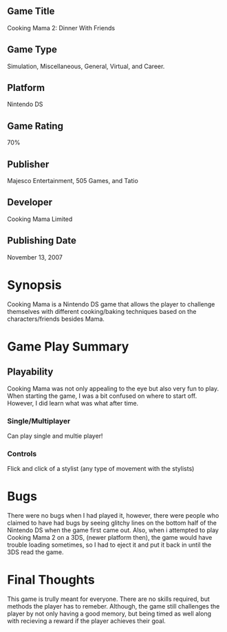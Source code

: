 ## Game Title
Cooking Mama 2: Dinner With Friends
## Game Type
Simulation, Miscellaneous, General, Virtual, and Career.
## Platform
Nintendo DS
## Game Rating
70%
## Publisher
Majesco Entertainment, 505 Games, and Tatio
## Developer
Cooking Mama Limited
## Publishing Date
November 13, 2007
# Synopsis
Cooking Mama is a Nintendo DS game that allows the player to challenge themselves with different cooking/baking techniques based on the characters/friends besides Mama. 

# Game Play Summary
## Playability
Cooking Mama was not only appealing to the eye but also very fun to play. When starting the game, I was a bit confused on where to start off. However, I did learn what was what after time. 
### Single/Multiplayer
Can play single and multie player!
### Controls
Flick and click of a stylist (any type of movement with the stylists)
# Bugs
There were no bugs when I had played it, however, there were people who claimed to have had bugs by seeing glitchy lines on the bottom half of the Nintendo DS  when the game first came out. Also, when i attempted to play Cooking Mama 2 on a 3DS, (newer platform then), the game would have trouble loading sometimes, so I had to eject it and put it back in until the 3DS read the game.
# Final Thoughts
This game is trully meant for everyone. There are no skills required, but methods the player has to remeber. Although, the game still challenges the player by not only having a good memory, but being timed as well along with recieving a reward if the player achieves their goal. 

